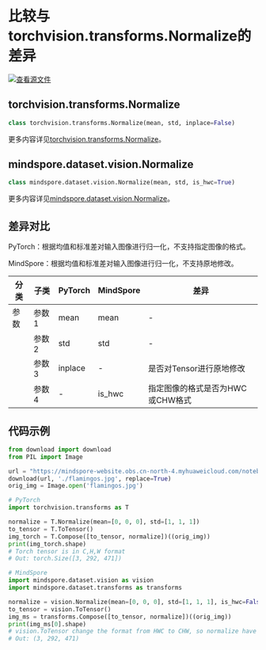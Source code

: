 # 比较与torchvision.transforms.Normalize的差异

[![查看源文件](https://mindspore-website.obs.cn-north-4.myhuaweicloud.com/website-images/r2.3.0/resource/_static/logo_source.svg)](https://gitee.com/mindspore/docs/blob/r2.3.0/docs/mindspore/source_zh_cn/note/api_mapping/pytorch_diff/Normalize.md)

## torchvision.transforms.Normalize

```python
class torchvision.transforms.Normalize(mean, std, inplace=False)
```

更多内容详见[torchvision.transforms.Normalize](https://pytorch.org/vision/0.9/transforms.html#torchvision.transforms.Normalize)。

## mindspore.dataset.vision.Normalize

```python
class mindspore.dataset.vision.Normalize(mean, std, is_hwc=True)
```

更多内容详见[mindspore.dataset.vision.Normalize](https://mindspore.cn/docs/zh-CN/r2.3.0/api_python/dataset_vision/mindspore.dataset.vision.Normalize.html)。

## 差异对比

PyTorch：根据均值和标准差对输入图像进行归一化，不支持指定图像的格式。

MindSpore：根据均值和标准差对输入图像进行归一化，不支持原地修改。

| 分类 | 子类 |PyTorch | MindSpore | 差异 |
| --- | ---   | ---   | ---        |---  |
|参数 | 参数1 | mean   | mean     | - |
|     | 参数2 | std    |std   | - |
|     | 参数3 | inplace | -   | 是否对Tensor进行原地修改 |
|     | 参数4 | -   | is_hwc    | 指定图像的格式是否为HWC或CHW格式 |

## 代码示例

```python
from download import download
from PIL import Image

url = "https://mindspore-website.obs.cn-north-4.myhuaweicloud.com/notebook/datasets/flamingos.jpg"
download(url, './flamingos.jpg', replace=True)
orig_img = Image.open('flamingos.jpg')

# PyTorch
import torchvision.transforms as T

normalize = T.Normalize(mean=[0, 0, 0], std=[1, 1, 1])
to_tensor = T.ToTensor()
img_torch = T.Compose([to_tensor, normalize])((orig_img))
print(img_torch.shape)
# Torch tensor is in C,H,W format
# Out: torch.Size([3, 292, 471])

# MindSpore
import mindspore.dataset.vision as vision
import mindspore.dataset.transforms as transforms

normalize = vision.Normalize(mean=[0, 0, 0], std=[1, 1, 1], is_hwc=False)
to_tensor = vision.ToTensor()
img_ms = transforms.Compose([to_tensor, normalize])((orig_img))
print(img_ms[0].shape)
# vision.ToTensor change the format from HWC to CHW, so normalize have to specify `is_hwc=False`
# Out: (3, 292, 471)
```
